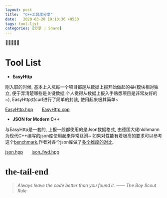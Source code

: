 ```yaml
---
layout: post
title:  "C++工具库分享"
date:   2020-03-20 19:10:36 +0530
tags: tool-list 
categories: [分享 | Share]
---
```

:star2::star2::star2::star2::star2:

# Tool List
+ **EasyHttp**

刚入职的时候, 基本上入坑每一个项目都是从数据上报开始做起的:joy:(模块相对独立, 便于弄清楚哪些是关键数据,个人觉得从数据上报入手熟悉项目是非常友好的~), EasyHttp对curl进行了简单的封装, 使用起来极其简单~ 

[EasyHttp.hpp](https://raw.githubusercontent.com/SonderEASE/lewis-blog.io/master/BlogCode/tool-list/EasyHttp/EasyHttp.hpp)&#8195;&#8195;[EasyHttp.cpp](https://raw.githubusercontent.com/SonderEASE/lewis-blog.io/master/BlogCode/tool-list/EasyHttp/EasyHttp.cpp)

+ **JSON for Modern C++**

与EasyHttp是一套的, 上报一般都使用的是Json数据格式, 由德国大佬nlohmann为现代C++编写的json库使用起来异常丝滑~ 如果对性能有着极高的要求可以参考这个[benchmark](https://github.com/miloyip/nativejson-benchmark),作者对各个json库做了[多个维度的对比](https://www.zhihu.com/question/23654513).

[json.hpp](https://raw.githubusercontent.com/SonderEASE/lewis-blog.io/master/BlogCode/tool-list/nlohmann/json.hpp)&#8195;&#8195;[json_fwd.hpp](https://raw.githubusercontent.com/SonderEASE/lewis-blog.io/master/BlogCode/tool-list/nlohmann/json_fwd.hpp)

# <font face="微软雅黑" >the-tail-end</font>
> *Always leave the code better than you found it. —— The Boy Scout Rule*
